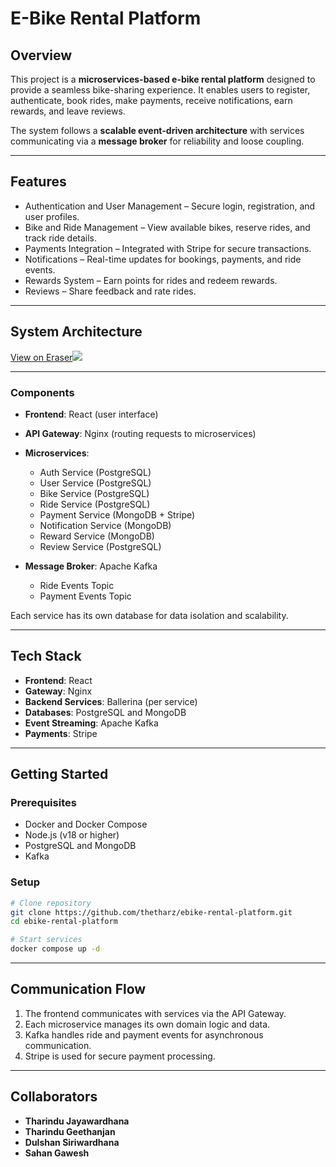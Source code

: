 # E-Bike Rental Platform

## Overview

This project is a **microservices-based e-bike rental platform** designed to provide a seamless bike-sharing experience. It enables users to register, authenticate, book rides, make payments, receive notifications, earn rewards, and leave reviews.

The system follows a **scalable event-driven architecture** with services communicating via a **message broker** for reliability and loose coupling.

---

## Features

* Authentication and User Management – Secure login, registration, and user profiles.
* Bike and Ride Management – View available bikes, reserve rides, and track ride details.
* Payments Integration – Integrated with Stripe for secure transactions.
* Notifications – Real-time updates for bookings, payments, and ride events.
* Rewards System – Earn points for rides and redeem rewards.
* Reviews – Share feedback and rate rides.

---

## System Architecture

[View on Eraser![](https://app.eraser.io/workspace/ZZuUR9TQXhSrp0EduFAK/preview?elements=b_Zk5mil_KBPsS5rQaMnRA\&type=embed)](https://app.eraser.io/workspace/ZZuUR9TQXhSrp0EduFAK?elements=b_Zk5mil_KBPsS5rQaMnRA)

---

### Components

* **Frontend**: React (user interface)
* **API Gateway**: Nginx (routing requests to microservices)
* **Microservices**:

  * Auth Service (PostgreSQL)
  * User Service (PostgreSQL)
  * Bike Service (PostgreSQL)
  * Ride Service (PostgreSQL)
  * Payment Service (MongoDB + Stripe)
  * Notification Service (MongoDB)
  * Reward Service (MongoDB)
  * Review Service (PostgreSQL)
* **Message Broker**: Apache Kafka

  * Ride Events Topic
  * Payment Events Topic

Each service has its own database for data isolation and scalability.

---

## Tech Stack

* **Frontend**: React
* **Gateway**: Nginx
* **Backend Services**: Ballerina (per service)
* **Databases**: PostgreSQL and MongoDB
* **Event Streaming**: Apache Kafka
* **Payments**: Stripe

---

## Getting Started

### Prerequisites

* Docker and Docker Compose
* Node.js (v18 or higher)
* PostgreSQL and MongoDB
* Kafka

### Setup

```bash
# Clone repository
git clone https://github.com/thetharz/ebike-rental-platform.git
cd ebike-rental-platform

# Start services
docker compose up -d
```

---

## Communication Flow

1. The frontend communicates with services via the API Gateway.
2. Each microservice manages its own domain logic and data.
3. Kafka handles ride and payment events for asynchronous communication.
4. Stripe is used for secure payment processing.

---

## Collaborators

* **Tharindu Jayawardhana** 
* **Tharindu Geethanjan** 
* **Dulshan Siriwardhana** 
* **Sahan Gawesh** 
